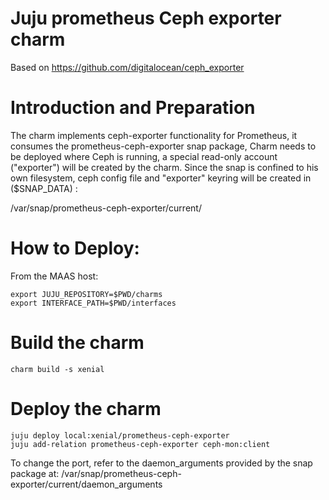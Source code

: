 # Juju prometheus Ceph exporter charm
Based on https://github.com/digitalocean/ceph_exporter

# Introduction and Preparation
The charm implements ceph-exporter functionality for Prometheus, it consumes the prometheus-ceph-exporter snap package,
Charm needs to be deployed where Ceph is running, a special read-only account ("exporter") will be created by the charm.
Since the snap is confined to his own filesystem, ceph config file and "exporter" keyring will be created in ($SNAP_DATA) :

   /var/snap/prometheus-ceph-exporter/current/

# How to Deploy:

From the MAAS host:

    export JUJU_REPOSITORY=$PWD/charms
    export INTERFACE_PATH=$PWD/interfaces

# Build the charm

    charm build -s xenial

# Deploy the charm

    juju deploy local:xenial/prometheus-ceph-exporter
    juju add-relation prometheus-ceph-exporter ceph-mon:client

To change the port, refer to the daemon_arguments provided by the snap package at:
    /var/snap/prometheus-ceph-exporter/current/daemon_arguments

